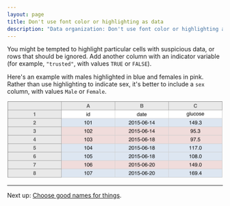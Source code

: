 ```yaml
---
layout: page
title: Don't use font color or highlighting as data
description: "Data organization: Don't use font color or highlighting as data."
---
```




You might be tempted to highlight particular cells with suspicious
data, or rows that should be ignored. Add another column
with an indicator variable (for example, `"trusted"`, with values
`TRUE` or `FALSE`).

Here's an example with males highlighted in blue and females in
pink. Rather than use highlighting to indicate sex, it's better to
include a `sex` column, with values `Male` or `Female`.

![plot of chunk sex_highlighted](Figs/no_highlighting-sex_highlighted-1.svg) 

---

Next up: [Choose good names for things](names.html).
